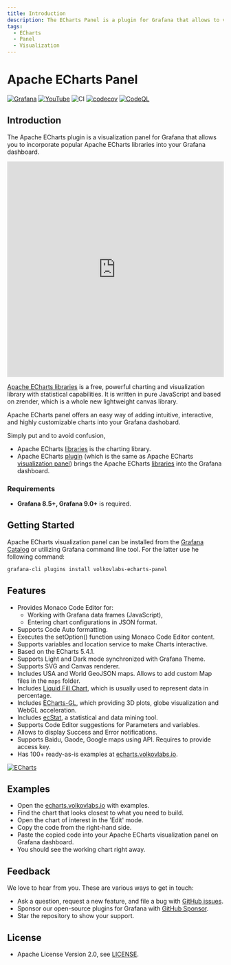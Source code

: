 ```yaml
---
title: Introduction
description: The ECharts Panel is a plugin for Grafana that allows to visualize Apache ECharts on your Grafana dashboard.
tags:
  - ECharts
  - Panel
  - Visualization
---
```


# Apache ECharts Panel

[![Grafana](https://img.shields.io/badge/Grafana-9.3.1-orange)](https://www.grafana.com)
[![YouTube](https://img.shields.io/badge/YouTube-Playlist-red)](https://youtube.com/playlist?list=PLPow72ygztmQHGWFqksEf3LebUfhqBfFu)
![CI](https://github.com/volkovlabs/volkovlabs-echarts-panel/workflows/CI/badge.svg)
[![codecov](https://codecov.io/gh/VolkovLabs/volkovlabs-echarts-panel/branch/main/graph/badge.svg?token=0m6f0ktUar)](https://codecov.io/gh/VolkovLabs/volkovlabs-echarts-panel)
[![CodeQL](https://github.com/VolkovLabs/volkovlabs-echarts-panel/actions/workflows/codeql-analysis.yml/badge.svg)](https://github.com/VolkovLabs/volkovlabs-echarts-panel/actions/workflows/codeql-analysis.yml)

## Introduction

The Apache ECharts plugin is a visualization panel for Grafana that allows you to incorporate popular Apache ECharts libraries into your Grafana dashboard.

<iframe width="100%" height="500" src="https://www.youtube.com/embed/DxqCrBEmrQw" title="Apache Echarts panel for Grafana | How to create modern dashboards in Grafana | Echarts Tutorial" frameborder="0" allow="accelerometer; autoplay; clipboard-write; encrypted-media; gyroscope; picture-in-picture" allowfullscreen></iframe>

[Apache ECharts libraries](https://echarts.apache.org/en/index.html) is a free, powerful charting and visualization library with statistical capabilities. It is written in pure JavaScript and based on zrender, which is a whole new lightweight canvas library.

Apache ECharts panel offers an easy way of adding intuitive, interactive, and highly customizable charts into your Grafana dashobard. 

Simply put and to avoid confusion, 
 - Apache ECharts <u>libraries</u> is the charting library.
 - Apache ECharts <u>plugin</u> (which is the same as Apache ECharts <u>visualization panel</u>) brings the Apache ECharts <u>libraries</u> into the Grafana dashboard.

### Requirements

- **Grafana 8.5+, Grafana 9.0+** is required.

## Getting Started

Apache ECharts visualization panel can be installed from the [Grafana Catalog](https://grafana.com/grafana/plugins/volkovlabs-echarts-panel/) or utilizing Grafana command line tool. For the latter use he following command:

```bash
grafana-cli plugins install volkovlabs-echarts-panel
```

## Features

- Provides Monaco Code Editor for:
   - Working with Grafana data frames (JavaScript), 
   - Entering chart configurations in JSON format. 
- Supports Code Auto formatting.
- Executes the setOption() function using Monaco Code Editor content.
- Supports variables and location service to make Charts interactive.
- Based on the ECharts 5.4.1.
- Supports Light and Dark mode synchronized with Grafana Theme.
- Supports SVG and Canvas renderer.
- Includes USA and World GeoJSON maps. Allows to add custom Map files in the `maps` folder.
- Includes [Liquid Fill Chart](https://github.com/ecomfe/echarts-liquidfill), which is usually used to represent data in percentage.
- Includes [ECharts-GL](https://github.com/ecomfe/echarts-gl), which providing 3D plots, globe visualization and WebGL acceleration.
- Includes [ecStat](https://github.com/ecomfe/echarts-stat), a statistical and data mining tool.
- Supports Code Editor suggestions for Parameters and variables.
- Allows to display Success and Error notifications.
- Supports Baidu, Gaode, Google maps using API. Requires to provide access key.
- Has 100+ ready-as-is examples at [echarts.volkovlabs.io](https://echarts.volkovlabs.io).

[![ECharts](https://github.com/VolkovLabs/volkovlabs-echarts-panel/raw/main/src/img/examples.png)](https://echarts.volkovlabs.io)

## Examples

 - Open the [echarts.volkovlabs.io](https://echarts.volkovlabs.io) with examples.
 - Find the chart that looks closest to what you need to build.
 - Open the chart of interest in the 'Edit' mode.
 - Copy the code from the right-hand side.
 - Paste the copied code into your Apache ECharts visualization panel on Grafana dashboard.
 - You should see the working chart right away.

## Feedback

We love to hear from you. These are various ways to get in touch:

- Ask a question, request a new feature, and file a bug with [GitHub issues](https://github.com/volkovlabs/volkovlabs-echarts-panel/issues/new/choose).
- Sponsor our open-source plugins for Grafana with [GitHub Sponsor](https://github.com/sponsors/VolkovLabs).
- Star the repository to show your support.

## License

- Apache License Version 2.0, see [LICENSE](https://github.com/volkovlabs/volkovlabs-echarts-panel/blob/main/LICENSE).
